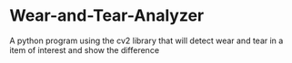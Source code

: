 # Wear-and-Tear-Analyzer
A python program using the cv2 library that will detect wear and tear in a item of interest and show the difference 
